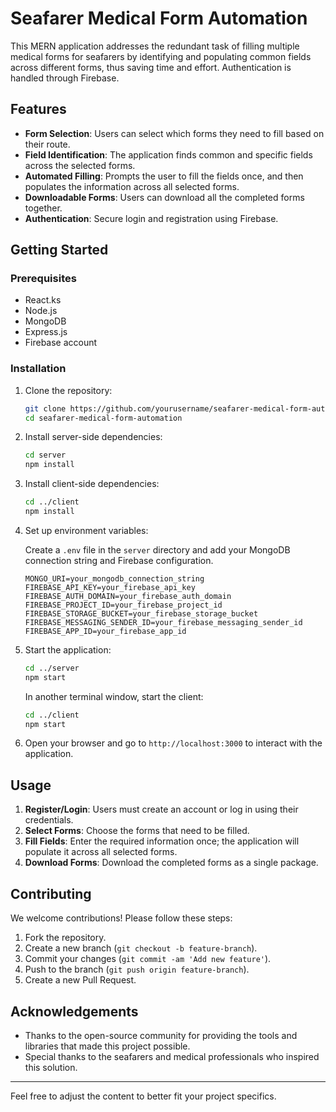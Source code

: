 # Seafarer Medical Form Automation

This MERN application addresses the redundant task of filling multiple medical forms for seafarers by identifying and populating common fields across different forms, thus saving time and effort. Authentication is handled through Firebase.

## Features

- **Form Selection**: Users can select which forms they need to fill based on their route.
- **Field Identification**: The application finds common and specific fields across the selected forms.
- **Automated Filling**: Prompts the user to fill the fields once, and then populates the information across all selected forms.
- **Downloadable Forms**: Users can download all the completed forms together.
- **Authentication**: Secure login and registration using Firebase.

## Getting Started

### Prerequisites

- React.ks
- Node.js
- MongoDB
- Express.js
- Firebase account

### Installation

1. Clone the repository:

   ```bash
   git clone https://github.com/yourusername/seafarer-medical-form-automation.git
   cd seafarer-medical-form-automation
   ```

2. Install server-side dependencies:

   ```bash
   cd server
   npm install
   ```

3. Install client-side dependencies:

   ```bash
   cd ../client
   npm install
   ```

4. Set up environment variables:

   Create a `.env` file in the `server` directory and add your MongoDB connection string and Firebase configuration.

   ```env
   MONGO_URI=your_mongodb_connection_string
   FIREBASE_API_KEY=your_firebase_api_key
   FIREBASE_AUTH_DOMAIN=your_firebase_auth_domain
   FIREBASE_PROJECT_ID=your_firebase_project_id
   FIREBASE_STORAGE_BUCKET=your_firebase_storage_bucket
   FIREBASE_MESSAGING_SENDER_ID=your_firebase_messaging_sender_id
   FIREBASE_APP_ID=your_firebase_app_id
   ```

5. Start the application:

   ```bash
   cd ../server
   npm start
   ```

   In another terminal window, start the client:

   ```bash
   cd ../client
   npm start
   ```

6. Open your browser and go to `http://localhost:3000` to interact with the application.

## Usage

1. **Register/Login**: Users must create an account or log in using their credentials.
2. **Select Forms**: Choose the forms that need to be filled.
3. **Fill Fields**: Enter the required information once; the application will populate it across all selected forms.
4. **Download Forms**: Download the completed forms as a single package.

## Contributing

We welcome contributions! Please follow these steps:

1. Fork the repository.
2. Create a new branch (`git checkout -b feature-branch`).
3. Commit your changes (`git commit -am 'Add new feature'`).
4. Push to the branch (`git push origin feature-branch`).
5. Create a new Pull Request.



## Acknowledgements

- Thanks to the open-source community for providing the tools and libraries that made this project possible.
- Special thanks to the seafarers and medical professionals who inspired this solution.

---

Feel free to adjust the content to better fit your project specifics.
